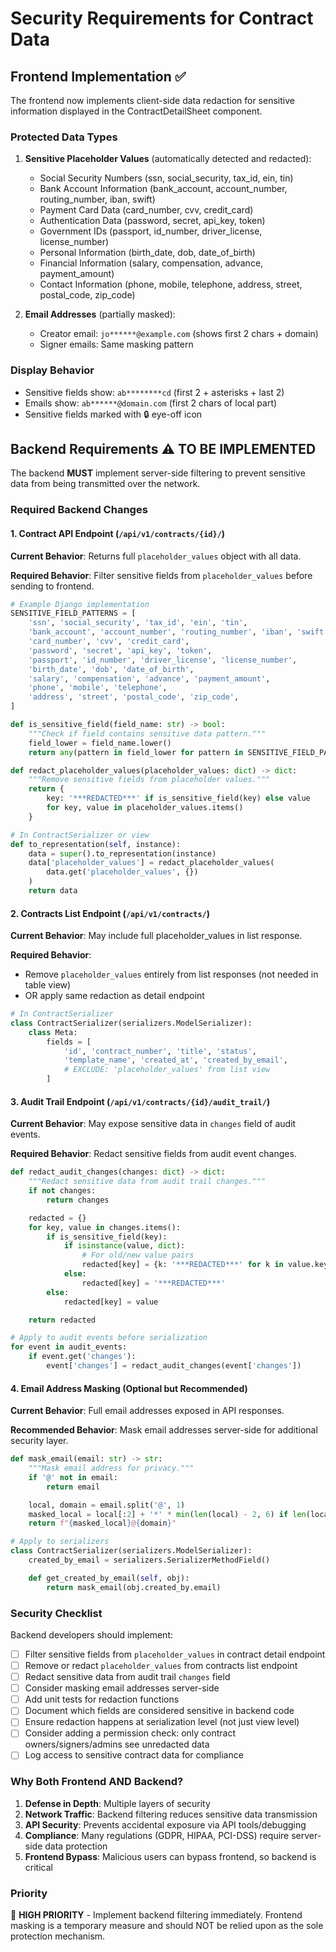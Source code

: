 # Security Requirements for Contract Data

## Frontend Implementation ✅

The frontend now implements client-side data redaction for sensitive information displayed in the ContractDetailSheet component.

### Protected Data Types

1. **Sensitive Placeholder Values** (automatically detected and redacted):
   - Social Security Numbers (ssn, social_security, tax_id, ein, tin)
   - Bank Account Information (bank_account, account_number, routing_number, iban, swift)
   - Payment Card Data (card_number, cvv, credit_card)
   - Authentication Data (password, secret, api_key, token)
   - Government IDs (passport, id_number, driver_license, license_number)
   - Personal Information (birth_date, dob, date_of_birth)
   - Financial Information (salary, compensation, advance, payment_amount)
   - Contact Information (phone, mobile, telephone, address, street, postal_code, zip_code)

2. **Email Addresses** (partially masked):
   - Creator email: `jo******@example.com` (shows first 2 chars + domain)
   - Signer emails: Same masking pattern

### Display Behavior

- Sensitive fields show: `ab********cd` (first 2 + asterisks + last 2)
- Emails show: `ab******@domain.com` (first 2 chars of local part)
- Sensitive fields marked with 🔒 eye-off icon

## Backend Requirements ⚠️ TO BE IMPLEMENTED

The backend **MUST** implement server-side filtering to prevent sensitive data from being transmitted over the network.

### Required Backend Changes

#### 1. Contract API Endpoint (`/api/v1/contracts/{id}/`)

**Current Behavior**: Returns full `placeholder_values` object with all data.

**Required Behavior**: Filter sensitive fields from `placeholder_values` before sending to frontend.

```python
# Example Django implementation
SENSITIVE_FIELD_PATTERNS = [
    'ssn', 'social_security', 'tax_id', 'ein', 'tin',
    'bank_account', 'account_number', 'routing_number', 'iban', 'swift',
    'card_number', 'cvv', 'credit_card',
    'password', 'secret', 'api_key', 'token',
    'passport', 'id_number', 'driver_license', 'license_number',
    'birth_date', 'dob', 'date_of_birth',
    'salary', 'compensation', 'advance', 'payment_amount',
    'phone', 'mobile', 'telephone',
    'address', 'street', 'postal_code', 'zip_code',
]

def is_sensitive_field(field_name: str) -> bool:
    """Check if field contains sensitive data pattern."""
    field_lower = field_name.lower()
    return any(pattern in field_lower for pattern in SENSITIVE_FIELD_PATTERNS)

def redact_placeholder_values(placeholder_values: dict) -> dict:
    """Remove sensitive fields from placeholder values."""
    return {
        key: '***REDACTED***' if is_sensitive_field(key) else value
        for key, value in placeholder_values.items()
    }

# In ContractSerializer or view
def to_representation(self, instance):
    data = super().to_representation(instance)
    data['placeholder_values'] = redact_placeholder_values(
        data.get('placeholder_values', {})
    )
    return data
```

#### 2. Contracts List Endpoint (`/api/v1/contracts/`)

**Current Behavior**: May include full placeholder_values in list response.

**Required Behavior**:
- Remove `placeholder_values` entirely from list responses (not needed in table view)
- OR apply same redaction as detail endpoint

```python
# In ContractSerializer
class ContractSerializer(serializers.ModelSerializer):
    class Meta:
        fields = [
            'id', 'contract_number', 'title', 'status',
            'template_name', 'created_at', 'created_by_email',
            # EXCLUDE: 'placeholder_values' from list view
        ]
```

#### 3. Audit Trail Endpoint (`/api/v1/contracts/{id}/audit_trail/`)

**Current Behavior**: May expose sensitive data in `changes` field of audit events.

**Required Behavior**: Redact sensitive fields from audit event changes.

```python
def redact_audit_changes(changes: dict) -> dict:
    """Redact sensitive data from audit trail changes."""
    if not changes:
        return changes

    redacted = {}
    for key, value in changes.items():
        if is_sensitive_field(key):
            if isinstance(value, dict):
                # For old/new value pairs
                redacted[key] = {k: '***REDACTED***' for k in value.keys()}
            else:
                redacted[key] = '***REDACTED***'
        else:
            redacted[key] = value

    return redacted

# Apply to audit events before serialization
for event in audit_events:
    if event.get('changes'):
        event['changes'] = redact_audit_changes(event['changes'])
```

#### 4. Email Address Masking (Optional but Recommended)

**Current Behavior**: Full email addresses exposed in API responses.

**Recommended Behavior**: Mask email addresses server-side for additional security layer.

```python
def mask_email(email: str) -> str:
    """Mask email address for privacy."""
    if '@' not in email:
        return email

    local, domain = email.split('@', 1)
    masked_local = local[:2] + '*' * min(len(local) - 2, 6) if len(local) > 2 else local
    return f"{masked_local}@{domain}"

# Apply to serializers
class ContractSerializer(serializers.ModelSerializer):
    created_by_email = serializers.SerializerMethodField()

    def get_created_by_email(self, obj):
        return mask_email(obj.created_by.email)
```

### Security Checklist

Backend developers should implement:

- [ ] Filter sensitive fields from `placeholder_values` in contract detail endpoint
- [ ] Remove or redact `placeholder_values` from contracts list endpoint
- [ ] Redact sensitive data from audit trail `changes` field
- [ ] Consider masking email addresses server-side
- [ ] Add unit tests for redaction functions
- [ ] Document which fields are considered sensitive in backend code
- [ ] Ensure redaction happens at serialization level (not just view level)
- [ ] Consider adding a permission check: only contract owners/signers/admins see unredacted data
- [ ] Log access to sensitive contract data for compliance

### Why Both Frontend AND Backend?

1. **Defense in Depth**: Multiple layers of security
2. **Network Traffic**: Backend filtering reduces sensitive data transmission
3. **API Security**: Prevents accidental exposure via API tools/debugging
4. **Compliance**: Many regulations (GDPR, HIPAA, PCI-DSS) require server-side data protection
5. **Frontend Bypass**: Malicious users can bypass frontend, so backend is critical

### Priority

🔴 **HIGH PRIORITY** - Implement backend filtering immediately. Frontend masking is a temporary measure and should NOT be relied upon as the sole protection mechanism.
